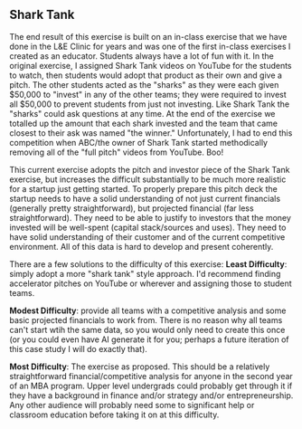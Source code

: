 ## Shark Tank

The end result of this exercise is built on an in-class exercise that we have done in the L&E Clinic for years and was one of the first in-class exercises I created as an educator. Students always have a lot of fun with it. In the original exercise, I assigned Shark Tank videos on YouTube for the students to watch, then students would adopt that product as their own and give a pitch. The other students acted as the "sharks" as they were each given $50,000 to "invest" in any of the other teams; they were required to invest all $50,000 to prevent students from just not investing. Like Shark Tank the "sharks" could ask questions at any time. At the end of the exercise we totalled up the amount that each shark invested and the team that came closest to their ask was named "the winner." Unfortunately, I had to end this competition when ABC/the owner of Shark Tank started methodically removing all of the "full pitch" videos from YouTube. Boo!

This current exercise adopts the pitch and investor piece of the Shark Tank exercise, but increases the difficult substantially to be much more realistic for a startup just getting started. To properly prepare this pitch deck the startup needs to have a solid understanding of not just current financials (generally pretty straightforward), but projected financial (far less straightforward). They need to be able to justify to investors that the money invested will be well-spent (capital stack/sources and uses). They need to have solid understanding of their customer and of the current competitive environment. All of this data is hard to develop and present coherently.

There are a few solutions to the difficulty of this exercise:
**Least Difficulty**: simply adopt a more "shark tank" style approach. I'd recommend finding accelerator pitches on YouTube or wherever and assigning those to student teams.

**Modest Difficulty**: provide all teams with a competitive analysis and some basic projected financials to work from. There is no reason why all teams can't start wtih the same data, so you would only need to create this once (or you could even have AI generate it for you; perhaps a future iteration of this case study I will do exactly that).

**Most Difficulty**: The exercise as proposed. This should be a relatively straightforward financial/competitive analysis for anyone in the second year of an MBA program. Upper level undergrads could probably get through it if they have a background in finance and/or strategy and/or entrepreneurship. Any other audience will probably need some to significant help or classroom education before taking it on at this difficulty.